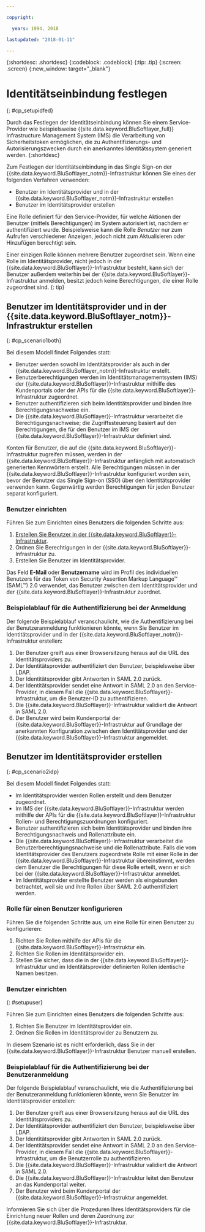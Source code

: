 ```yaml
---

copyright:

  years: 1994, 2018

lastupdated: "2018-01-11"

---
```


{:shortdesc: .shortdesc}
{:codeblock: .codeblock}
{:tip: .tip}
{:screen: .screen}
{:new_window: target="_blank"}

# Identitätseinbindung festlegen
{: #cp_setupidfed}

Durch das Festlegen der Identitätseinbindung können Sie einem Service-Provider wie beispielsweise {{site.data.keyword.BluSoftlayer_full}} Infrastructure Management System (IMS) die Verarbeitung von Sicherheitstoken ermöglichen, die zu Authentifizierungs- und Autorisierungszwecken durch ein anerkanntes Identitätssystem generiert werden.
{:shortdesc}

Zum Festlegen der Identitätseinbindung in das Single Sign-on der {{site.data.keyword.BluSoftlayer_notm}}-Infrastruktur können Sie eines der folgenden Verfahren verwenden:
* Benutzer im Identitätsprovider und in der {{site.data.keyword.BluSoftlayer_notm}}-Infrastruktur erstellen
* Benutzer im Identitätsprovider erstellen

Eine Rolle definiert für den Service-Provider, für welche Aktionen der Benutzer (mittels Berechtigungen) im System autorisiert ist, nachdem er authentifiziert wurde. Beispielsweise kann die Rolle *Benutzer* nur zum Aufrufen verschiedener Anzeigen, jedoch nicht zum Aktualisieren oder Hinzufügen berechtigt sein.

Einer einzigen Rolle können mehrere Benutzer zugeordnet sein. Wenn eine Rolle im Identitätsprovider, nicht jedoch in der {{site.data.keyword.BluSoftlayer}}-Infrastruktur besteht, kann sich der Benutzer außerdem weiterhin bei der {{site.data.keyword.BluSoftlayer}}-Infrastruktur anmelden, besitzt jedoch keine Berechtigungen, die einer Rolle zugeordnet sind.
{: tip}


## Benutzer im Identitätsprovider und in der {{site.data.keyword.BluSoftlayer_notm}}-Infrastruktur erstellen
{: #cp_scenario1both}

Bei diesem Modell findet Folgendes statt:
* Benutzer werden sowohl im Identitätsprovider als auch in der {{site.data.keyword.BluSoftlayer_notm}}-Infrastruktur erstellt.
* Benutzerberechtigungen werden im Identitätsmanagementsystem (IMS) der {{site.data.keyword.BluSoftlayer}}-Infrastruktur mithilfe des Kundenportals oder der APIs für die {{site.data.keyword.BluSoftlayer}}-Infrastruktur zugeordnet.
* Benutzer authentifizieren sich beim Identitätsprovider und binden ihre Berechtigungsnachweise ein.
* Die {{site.data.keyword.BluSoftlayer}}-Infrastruktur verarbeitet die Berechtigungsnachweise; die Zugriffssteuerung basiert auf den Berechtigungen, die für den Benutzer im IMS der {{site.data.keyword.BluSoftlayer}}-Infrastruktur definiert sind.

Konten für Benutzer, die auf die {{site.data.keyword.BluSoftlayer}}-Infrastruktur zugreifen müssen, werden in der {{site.data.keyword.BluSoftlayer}}-Infrastruktur anfänglich mit automatisch generierten Kennwörtern erstellt. Alle Berechtigungen müssen in der {{site.data.keyword.BluSoftlayer}}-Infrastruktur konfiguriert worden sein, bevor der Benutzer das Single Sign-on (SSO) über den Identitätsprovider verwenden kann. Gegenwärtig werden Berechtigungen für jeden Benutzer separat konfiguriert.

### Benutzer einrichten
Führen Sie zum Einrichten eines Benutzers die folgenden Schritte aus:

1. [Erstellen Sie Benutzer in der {{site.data.keyword.BluSoftlayer}}-Infrastruktur](/docs/customer-portal/cpmanacctadduser.html#customerportal_addusertocpacct).
2. Ordnen Sie Berechtigungen in der {{site.data.keyword.BluSoftlayer}}-Infrastruktur zu.
3. Erstellen Sie Benutzer im Identitätsprovider.

Das Feld **E-Mail** oder **Benutzername** wird im Profil des individuellen Benutzers für das Token von Security Assertion Markup Language&trade; (SAML&trade;) 2.0 verwendet, das Benutzer zwischen dem Identitätsprovider und der {{site.data.keyword.BluSoftlayer}}-Infrastruktur zuordnet.

### Beispielablauf für die Authentifizierung bei der Anmeldung
Der folgende Beispielablauf veranschaulicht, wie die Authentifizierung bei der Benutzeranmeldung funktionieren könnte, wenn Sie Benutzer im Identitätsprovider und in der {{site.data.keyword.BluSoftlayer_notm}}-Infrastruktur erstellen:
1. Der Benutzer greift aus einer Browsersitzung heraus auf die URL des Identitätsproviders zu.
2. Der Identitätsprovider authentifiziert den Benutzer, beispielsweise über LDAP.
3. Der Identitätsprovider gibt Antworten in SAML 2.0 zurück.
4. Der Identitätsprovider sendet eine Antwort in SAML 2.0 an den Service-Provider, in diesem Fall die {{site.data.keyword.BluSoftlayer}}-Infrastruktur, um die Benutzer-ID zu authentifizieren.
5. Die {{site.data.keyword.BluSoftlayer}}-Infrastruktur validiert die Antwort in SAML 2.0.
6. Der Benutzer wird beim Kundenportal der {{site.data.keyword.BluSoftlayer}}-Infrastruktur auf Grundlage der anerkannten Konfiguration zwischen dem Identitätsprovider und der {{site.data.keyword.BluSoftlayer}}-Infrastruktur angemeldet.


## Benutzer im Identitätsprovider erstellen
{: #cp_scenario2idp}

Bei diesem Modell findet Folgendes statt:
* Im Identitätsprovider werden Rollen erstellt und dem Benutzer zugeordnet.
* Im IMS der {{site.data.keyword.BluSoftlayer}}-Infrastruktur werden mithilfe der APIs für die {{site.data.keyword.BluSoftlayer}}-Infrastruktur Rollen- und Berechtigungszuordnungen konfiguriert.
* Benutzer authentifizieren sich beim Identitätsprovider und binden ihre Berechtigungsnachweis und Rollenattribute ein.
* Die {{site.data.keyword.BluSoftlayer}}-Infrastruktur verarbeitet die Benutzerberechtigungsnachweise und die Rollenattribute. Falls die vom Identitätsprovider des Benutzers zugeordnete Rolle mit einer Rolle in der {{site.data.keyword.BluSoftlayer}}-Infrastruktur übereinstimmt, werden dem Benutzer die Berechtigungen für diese Rolle erteilt, wenn er sich bei der {{site.data.keyword.BluSoftlayer}}-Infrastruktur anmeldet.
* Im Identitätsprovider erstellte Benutzer werden als eingebunden betrachtet, weil sie und ihre Rollen über SAML 2.0 authentifiziert werden.

### Rolle für einen Benutzer konfigurieren
Führen Sie die folgenden Schritte aus, um eine Rolle für einen Benutzer zu konfigurieren:

1. Richten Sie Rollen mithilfe der APIs für die {{site.data.keyword.BluSoftlayer}}-Infrastruktur ein.
2. Richten Sie Rollen im Identitätsprovider ein.
3. Stellen Sie sicher, dass die in der {{site.data.keyword.BluSoftlayer}}-Infrastruktur und im Identitätsprovider definierten Rollen identische Namen besitzen.

### Benutzer einrichten
{: #setupuser}

Führen Sie zum Einrichten eines Benutzers die folgenden Schritte aus:

1. Richten Sie Benutzer im Identitätsprovider ein.
2. Ordnen Sie Rollen im Identitätsprovider zu Benutzern zu.

In diesem Szenario ist es nicht erforderlich, dass Sie in der {{site.data.keyword.BluSoftlayer}}-Infrastruktur Benutzer manuell erstellen.

### Beispielablauf für die Authentifizierung bei der Benutzeranmeldung
Der folgende Beispielablauf veranschaulicht, wie die Authentifizierung bei der Benutzeranmeldung funktionieren könnte, wenn Sie Benutzer im Identitätsprovider erstellen:
1. Der Benutzer greift aus einer Browsersitzung heraus auf die URL des Identitätsproviders zu.
2. Der Identitätsprovider authentifiziert den Benutzer, beispielsweise über LDAP.
3. Der Identitätsprovider gibt Antworten in SAML 2.0 zurück.
4. Der Identitätsprovider sendet eine Antwort in SAML 2.0 an den Service-Provider, in diesem Fall die {{site.data.keyword.BluSoftlayer}}-Infrastruktur, um die Benutzerrolle zu authentifizieren.
5. Die {{site.data.keyword.BluSoftlayer}}-Infrastruktur validiert die Antwort in SAML 2.0.
6. Die {{site.data.keyword.BluSoftlayer}}-Infrastruktur leitet den Benutzer an das Kundenportal weiter.
7. Der Benutzer wird beim Kundenportal der {{site.data.keyword.BluSoftlayer}}-Infrastruktur angemeldet.

Informieren Sie sich über die Prozeduren Ihres Identitätsproviders für die Einrichtung neuer Rollen und deren Zuordnung zur {{site.data.keyword.BluSoftlayer}}-Infrastruktur.
